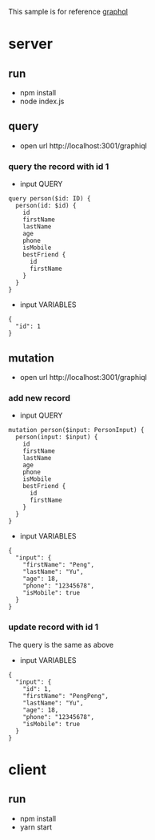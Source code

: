 This sample is for reference [graphql](http://www.infoq.com/cn/articles/turbocharge-react-graphql?utm_source=infoq&utm_medium=related_content_link&utm_campaign=relatedContent_articles_clk)

# server
## run
- npm install
- node index.js

## query
- open url http://localhost:3001/graphiql

### query the record with id 1

- input QUERY

```
query person($id: ID) {
  person(id: $id) {
    id
    firstName
    lastName
    age
    phone
    isMobile
    bestFriend {
      id
      firstName
    }
  }
}
```
- input VARIABLES

```
{
  "id": 1
}
```

## mutation
- open url http://localhost:3001/graphiql

### add new record

- input QUERY

```
mutation person($input: PersonInput) {
  person(input: $input) {
    id
    firstName
    lastName
    age
    phone
    isMobile
    bestFriend {
      id
      firstName
    }
  }
}
```
- input VARIABLES

```
{
  "input": {
    "firstName": "Peng",
    "lastName": "Yu",
    "age": 18,
    "phone": "12345678",
    "isMobile": true
  }
}
```

### update record with id 1

The query is the same as above

- input VARIABLES

```
{
  "input": {
    "id": 1,
    "firstName": "PengPeng",
    "lastName": "Yu",
    "age": 18,
    "phone": "12345678",
    "isMobile": true
  }
}
```

# client
## run
- npm install
- yarn start

